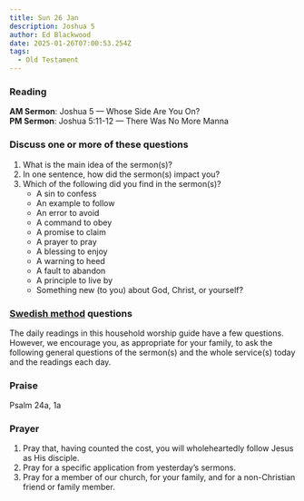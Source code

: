 ```yaml
---
title: Sun 26 Jan
description: Joshua 5
author: Ed Blackwood
date: 2025-01-26T07:00:53.254Z
tags:
  - Old Testament
---
```

### Reading

**AM Sermon**: Joshua 5 — Whose Side Are You On?  
**PM Sermon**: Joshua 5:11-12 — There Was No More Manna

### Discuss one or more of these questions

1. What is the main idea of the sermon(s)?  
2. In one sentence, how did the sermon(s) impact you?  
3. Which of the following did you find in the sermon(s)?
   - A sin to confess  
   - An example to follow  
   - An error to avoid  
   - A command to obey  
   - A promise to claim  
   - A prayer to pray  
   - A blessing to enjoy  
   - A warning to heed  
   - A fault to abandon  
   - A principle to live by  
   - Something new (to you) about God, Christ, or yourself?

### [Swedish method](http://thebriefing.com.au/2009/01/the-swedish-method/) questions

The daily readings in this household worship guide have a few questions. However, we encourage you, as appropriate for your family, to ask the following general questions of the sermon(s) and the whole service(s) today and the readings each day.

### Praise

Psalm 24a, 1a

### Prayer

1. Pray that, having counted the cost, you will wholeheartedly follow Jesus as His disciple.  
2. Pray for a specific application from yesterday’s sermons.  
3. Pray for a member of our church, for your family, and for a non-Christian friend or family member.